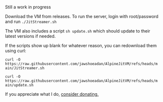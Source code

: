 Still a work in progress

Download the VM from releases. To run the server, login with root/password and run `./JitStreamer.sh`

The VM also includes a script `sh update.sh` which should update to their latest versions if needed.

If the scripts show up blank for whatever reason, you can redownload them using curl:

`curl -O https://raw.githubusercontent.com/jawshoeadan/AlpineJitVM/refs/heads/main/JitStreamer.sh`

`curl -O https://raw.githubusercontent.com/jawshoeadan/AlpineJitVM/refs/heads/main/update.sh`

If you appreciate what I do, [consider donating.](https://buymeacoffee.com/jawshoeadan)
